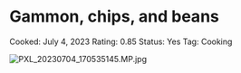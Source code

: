 # Gammon, chips, and beans

Cooked: July 4, 2023
Rating: 0.85
Status: Yes
Tag: Cooking

![PXL_20230704_170535145.MP.jpg](PXL_20230704_170535145.MP.jpg)